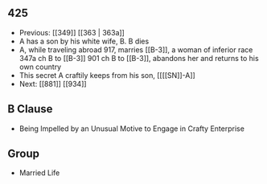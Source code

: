 ## 425
- Previous: [[349]] [[363 | 363a]] 
- A has a son by his white wife, B. B dies
- A, while traveling abroad 917, marries [[B-3]], a woman of inferior race 347a ch B to [[B-3]] 901 ch B to [[B-3]], abandons her and returns to his own country
- This secret A craftily keeps from his son, [[[[SN]]-A]]
- Next: [[881]] [[934]] 

## B Clause
- Being Impelled by an Unusual Motive to Engage in Crafty Enterprise

## Group
- Married Life

